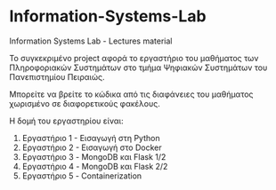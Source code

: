 # Information-Systems-Lab
Information Systems Lab - Lectures material

Το συγκεκριμένο project αφορά το εργαστήριο του μαθήματος των Πληροφοριακών Συστημάτων στο τμήμα Ψηφιακών Συστημάτων του Πανεπιστημίου Πειραιώς. 

Μπορείτε να βρείτε το κώδικα από τις διαφάνειες του μαθήματος χωρισμένο σε διαφορετικούς φακέλους. 

Η δομή του εργαστηρίου είναι:
1. Εργαστήριο 1 - Εισαγωγή στη Python 
2. Εργαστήριο 2 - Εισαγωγή στο Docker 
3. Εργαστήριο 3 - MongoDB και Flask 1/2
4. Εργαστήριο 4 - MongoDB και Flask 2/2
5. Εργαστήριο 5 - Containerization

